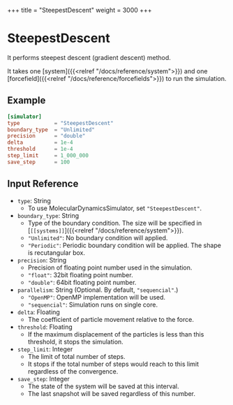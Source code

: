 +++
title  = "SteepestDescent"
weight = 3000
+++

# SteepestDescent

It performs steepest descent (gradient descent) method.

It takes one [system]({{<relref "/docs/reference/system">}}) and one [forcefield]({{<relref "/docs/reference/forcefields">}}) to run the simulation.

## Example

```toml
[simulator]
type           = "SteepestDescent"
boundary_type  = "Unlimited"
precision      = "double"
delta          = 1e-4
threshold      = 1e-4
step_limit     = 1_000_000
save_step      = 100
```

## Input Reference

- `type`: String
  - To use MolecularDynamicsSimulator, set `"SteepestDescent"`.
- `boundary_type`: String
  - Type of the boundary condition. The size will be specified in [`[[systems]]`]({{<relref "/docs/reference/system">}}).
  - `"Unlimited"`: No boundary condition will applied.
  - `"Periodic"`: Periodic boundary condition will be applied. The shape is recutangular box.
- `precision`: String
  - Precision of floating point number used in the simulation.
  - `"float"`: 32bit floating point number.
  - `"double"`: 64bit floating point number.
- `parallelism`: String (Optional. By default, `"sequencial"`.)
  - `"OpenMP"`: OpenMP implementation will be used.
  - `"sequencial"`: Simulation runs on single core.
- `delta`: Floating
  - The coefficient of particle movement relative to the force.
- `threshold`: Floating
  - If the maximum displacement of the particles is less than this threshold, it stops the simulation.
- `step_limit`: Integer
  - The limit of total number of steps.
  - It stops if the total number of steps would reach to this limit regardless of the convergence.
- `save_step`: Integer
  - The state of the system will be saved at this interval.
  - The last snapshot will be saved regardless of this number.
